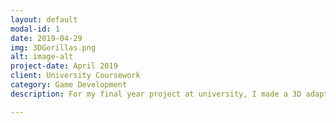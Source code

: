 ```yaml
---
layout: default
modal-id: 1
date: 2019-04-29
img: 3DGorillas.png
alt: image-alt
project-date: April 2019
client: University Coursework
category: Game Development
description: For my final year project at university, I made a 3D adaption of the game Gorillas, by IBM; I did this by repurposing and adapting the engine that was created for the Pacman Project. The game world for this project is randomly generated and saved locally, with the heights of the hills affecting nearby generations. I also developed an enemy AI, which can be toggled on or off, that will attempt to hit the player, becoming more accurate with each miss.<br><iframe width="560" height="315" src="https://www.youtube.com/watch?v=HosRSkY0Dew" frameborder="0" allow="accelerometer; autoplay; encrypted-media; gyroscope; picture-in-picture" allowfullscreen></iframe>

---
```

